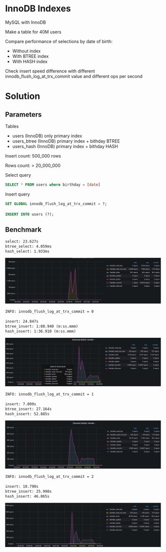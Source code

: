 # InnoDB Indexes

MySQL with InnoDB

Make a table for 40M users

Compare performance of selections by date of birth:

- Without index
- With BTREE index
- With HASH index

Check insert speed difference with different innodb_flush_log_at_trx_commit value and different ops per second

# Solution

## Parameters

Tables

- users (InnoDB) only primary index
- users_btree (InnoDB) primary index + bithday BTREE
- users_hash (InnoDB) primary index + bithday HASH

Insert count: 500_000 rows

Rows count: > 20_000_000

Select query

```sql
SELECT * FROM users where birthday = [date]
```

Insert query

```sql
SET GLOBAL innodb_flush_log_at_trx_commit = ?;

INSERT INTO users (?);
```

## Benchmark

```
select: 23.627s
btree_select: 4.059ms
hash_select: 1.933ms
```

![r](./assets/read-1900000.png)

```
INFO: innodb_flush_log_at_trx_commit = 0

insert: 24.847s
btree_insert: 1:08.940 (m:ss.mmm)
hash_insert: 1:36.910 (m:ss.mmm)
```

![w0](./assets/write-0-1900000.png)

```
INFO: innodb_flush_log_at_trx_commit = 1

insert: 7.009s
btree_insert: 27.164s
hash_insert: 52.885s
```

![w1](./assets/write-1-1900000.png)

```
INFO: innodb_flush_log_at_trx_commit = 2

insert: 10.790s
btree_insert: 25.990s
hash_insert: 46.065s
```

![w2](./assets/write-2-1900000.png)
